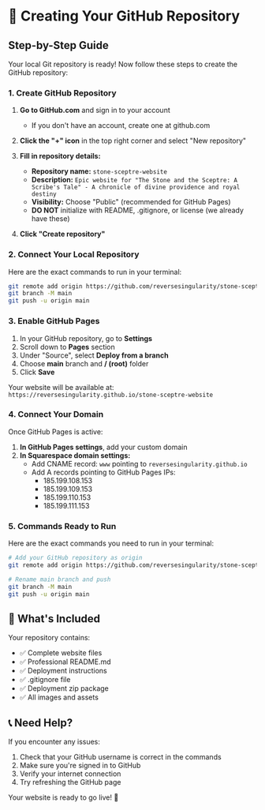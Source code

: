 # 🚀 Creating Your GitHub Repository

## Step-by-Step Guide

Your local Git repository is ready! Now follow these steps to create the GitHub repository:

### 1. Create GitHub Repository

1. **Go to GitHub.com** and sign in to your account
   - If you don't have an account, create one at github.com

2. **Click the "+" icon** in the top right corner and select "New repository"

3. **Fill in repository details:**
   - **Repository name:** `stone-sceptre-website`
   - **Description:** `Epic website for "The Stone and the Sceptre: A Scribe's Tale" - A chronicle of divine providence and royal destiny`
   - **Visibility:** Choose "Public" (recommended for GitHub Pages)
   - **DO NOT** initialize with README, .gitignore, or license (we already have these)

4. **Click "Create repository"**

### 2. Connect Your Local Repository

Here are the exact commands to run in your terminal:

```bash
git remote add origin https://github.com/reversesingularity/stone-sceptre-website.git
git branch -M main
git push -u origin main
```

### 3. Enable GitHub Pages

1. In your GitHub repository, go to **Settings**
2. Scroll down to **Pages** section
3. Under "Source", select **Deploy from a branch**
4. Choose **main** branch and **/ (root)** folder
5. Click **Save**

Your website will be available at:
`https://reversesingularity.github.io/stone-sceptre-website`

### 4. Connect Your Domain

Once GitHub Pages is active:

1. **In GitHub Pages settings**, add your custom domain
2. **In Squarespace domain settings:**
   - Add CNAME record: `www` pointing to `reversesingularity.github.io`
   - Add A records pointing to GitHub Pages IPs:
     - 185.199.108.153
     - 185.199.109.153
     - 185.199.110.153
     - 185.199.111.153

### 5. Commands Ready to Run

Here are the exact commands you need to run in your terminal:

```bash
# Add your GitHub repository as origin
git remote add origin https://github.com/reversesingularity/stone-sceptre-website.git

# Rename main branch and push
git branch -M main
git push -u origin main
```

## 🎉 What's Included

Your repository contains:
- ✅ Complete website files
- ✅ Professional README.md
- ✅ Deployment instructions
- ✅ .gitignore file
- ✅ Deployment zip package
- ✅ All images and assets

## 📞 Need Help?

If you encounter any issues:
1. Check that your GitHub username is correct in the commands
2. Make sure you're signed in to GitHub
3. Verify your internet connection
4. Try refreshing the GitHub page

Your website is ready to go live! 🚀
